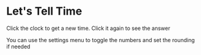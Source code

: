 # Let's Tell Time

Click the clock to get a new time. Click it again to see the answer  

You can use the settings menu to toggle the numbers and set the rounding if needed
